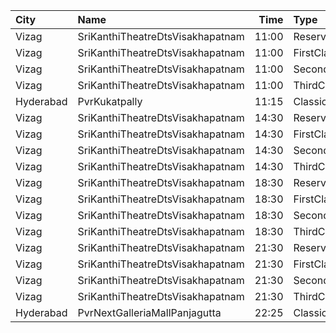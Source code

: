| City      | Name                             |  Time | Type          | Price | Capacity | Booked |
| :-------- | :------------------------------- | ----: | :------------ | ----: | -------: | -----: |
| Vizag     | SriKanthiTheatreDtsVisakhapatnam | 11:00 | ReservedClass |   50₹ |      195 |     51 |
| Vizag     | SriKanthiTheatreDtsVisakhapatnam | 11:00 | FirstClass    |   40₹ |      167 |     59 |
| Vizag     | SriKanthiTheatreDtsVisakhapatnam | 11:00 | SecondClass   |   30₹ |      125 |    125 |
| Vizag     | SriKanthiTheatreDtsVisakhapatnam | 11:00 | ThirdClass    |   20₹ |      122 |    122 |
| Hyderabad | PvrKukatpally                    | 11:15 | Classic       |  150₹ |      135 |     31 |
| Vizag     | SriKanthiTheatreDtsVisakhapatnam | 14:30 | ReservedClass |   50₹ |      195 |     51 |
| Vizag     | SriKanthiTheatreDtsVisakhapatnam | 14:30 | FirstClass    |   40₹ |      167 |     59 |
| Vizag     | SriKanthiTheatreDtsVisakhapatnam | 14:30 | SecondClass   |   30₹ |      125 |    125 |
| Vizag     | SriKanthiTheatreDtsVisakhapatnam | 14:30 | ThirdClass    |   20₹ |      122 |    122 |
| Vizag     | SriKanthiTheatreDtsVisakhapatnam | 18:30 | ReservedClass |   50₹ |      195 |     51 |
| Vizag     | SriKanthiTheatreDtsVisakhapatnam | 18:30 | FirstClass    |   40₹ |      167 |     59 |
| Vizag     | SriKanthiTheatreDtsVisakhapatnam | 18:30 | SecondClass   |   30₹ |      125 |    125 |
| Vizag     | SriKanthiTheatreDtsVisakhapatnam | 18:30 | ThirdClass    |   20₹ |      122 |    122 |
| Vizag     | SriKanthiTheatreDtsVisakhapatnam | 21:30 | ReservedClass |   50₹ |      195 |     51 |
| Vizag     | SriKanthiTheatreDtsVisakhapatnam | 21:30 | FirstClass    |   40₹ |      167 |     59 |
| Vizag     | SriKanthiTheatreDtsVisakhapatnam | 21:30 | SecondClass   |   30₹ |      125 |    125 |
| Vizag     | SriKanthiTheatreDtsVisakhapatnam | 21:30 | ThirdClass    |   20₹ |      122 |    122 |
| Hyderabad | PvrNextGalleriaMallPanjagutta    | 22:25 | Classic       |  150₹ |      152 |     13 |